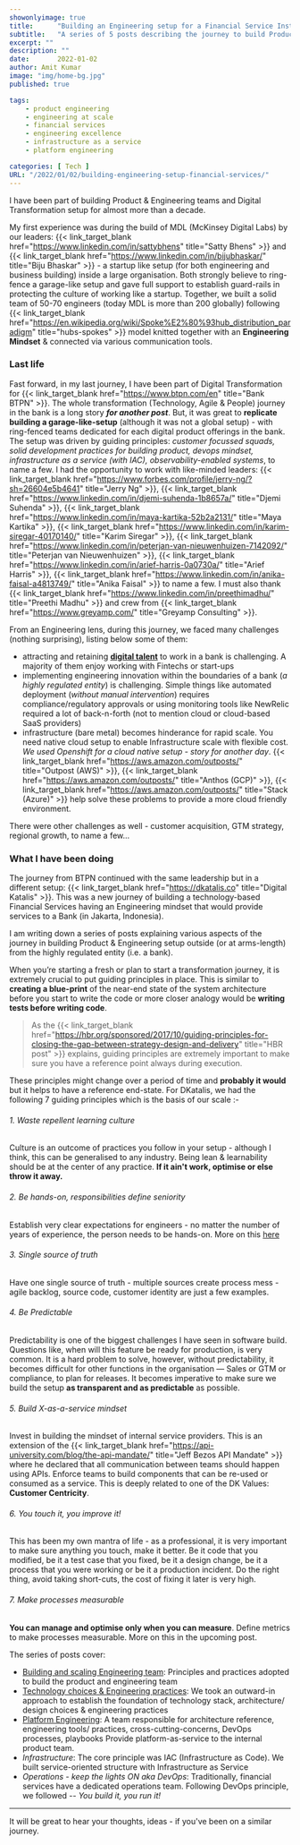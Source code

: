 ```yaml
---
showonlyimage: true
title:      "Building an Engineering setup for a Financial Service Institution"
subtitle:   "A series of 5 posts describing the journey to build Product & Engineering for Financial Services"
excerpt: ""
description: ""
date:       2022-01-02
author: Amit Kumar
image: "img/home-bg.jpg"
published: true

tags:
    - product engineering
    - engineering at scale
    - financial services
    - engineering excellence
    - infrastructure as a service
    - platform engineering

categories: [ Tech ]
URL: "/2022/01/02/building-engineering-setup-financial-services/"
---
```


I have been part of building Product & Engineering teams and Digital Transformation setup for almost more than a decade. 

My first experience was during the build of MDL (McKinsey Digital Labs) by our leaders: {{< link_target_blank  href="https://www.linkedin.com/in/sattybhens" title="Satty Bhens" >}} and {{< link_target_blank href="https://www.linkedin.com/in/bijubhaskar/" title="Biju Bhaskar" >}} - a startup like setup (for both engineering and business building) inside a large organisation.
Both strongly believe to ring-fence a garage-like setup and gave full support to establish guard-rails in protecting the culture of working like a startup.
Together, we built a solid team of 50-70 engineers (today MDL is more than 200 globally) following {{< link_target_blank  href="https://en.wikipedia.org/wiki/Spoke%E2%80%93hub_distribution_paradigm" title="hubs-spokes" >}} model knitted together with an **Engineering Mindset** & connected via various communication tools.

### Last life
Fast forward, in my last journey, I have been part of Digital Transformation for {{< link_target_blank  href="https://www.btpn.com/en" title="Bank BTPN" >}}. 
The whole transformation (Technology, Agile & People) journey in the bank is a long story **_for another post_**. But, it was great to **replicate building a garage-like-setup** (although it was not a global setup) - with ring-fenced teams dedicated for each digital product offerings in the bank. The setup was driven by guiding principles: _customer focussed squads, solid development practices for building product, devops mindset, infrastructure as a service (with IAC), observability-enabled systems_, to name a few. I had the opportunity to work with like-minded leaders: {{< link_target_blank href="https://www.forbes.com/profile/jerry-ng/?sh=26604e5b4641" title="Jerry Ng" >}}, {{< link_target_blank href="https://www.linkedin.com/in/djemi-suhenda-1b8657a/" title="Djemi Suhenda" >}}, {{< link_target_blank href="https://www.linkedin.com/in/maya-kartika-52b2a2131/" title="Maya Kartika" >}}, {{< link_target_blank href="https://www.linkedin.com/in/karim-siregar-40170140/" title="Karim Siregar" >}}, {{< link_target_blank href="https://www.linkedin.com/in/peterjan-van-nieuwenhuizen-7142092/" title="Peterjan van Nieuwenhuizen" >}}, {{< link_target_blank href="https://www.linkedin.com/in/arief-harris-0a0730a/" title="Arief Harris" >}}, {{< link_target_blank href="https://www.linkedin.com/in/anika-faisal-a4813749/" title="Anika Faisal" >}} to name a few. I must also thank {{< link_target_blank href="https://www.linkedin.com/in/preethimadhu/" title="Preethi Madhu" >}} and crew from {{< link_target_blank href="https://www.greyamp.com/" title="Greyamp Consulting" >}}.

From an Engineering lens, during this journey, we faced many challenges (nothing surprising), listing below some of them:

- attracting and retaining [**digital talent**](https://www.gartner.com/en/human-resources/insights/talent-in-digital) to work in a bank is challenging. A majority of them enjoy working with Fintechs or start-ups
- implementing engineering innovation within the boundaries of a bank (_a highly regulated entity_) is challenging. Simple things like automated deployment (_without manual intervention_) requires compliance/regulatory approvals or using monitoring tools like NewRelic required a lot of back-n-forth (not to mention cloud or cloud-based SaaS providers)
- infrastructure (bare metal) becomes hinderance for rapid scale. You need native cloud setup to enable Infrastructure scale with flexible cost. _We used Openshift for a cloud native setup - story for another day_. {{< link_target_blank href="https://aws.amazon.com/outposts/" title="Outpost (AWS)" >}}, {{< link_target_blank href="https://aws.amazon.com/outposts/" title="Anthos (GCP)" >}}, {{< link_target_blank href="https://aws.amazon.com/outposts/" title="Stack (Azure)" >}} help solve these problems to provide a more cloud friendly environment.

There were other challenges as well - customer acquisition, GTM strategy, regional growth, to name a few... 

### What I have been doing

The journey from BTPN continued with the same leadership but in a different setup: {{< link_target_blank href="https://dkatalis.co" title="Digital Katalis" >}}. This was a new journey of building a technology-based Financial Services having an Engineering mindset that would provide services to a Bank (in Jakarta, Indonesia). 

I am writing down a series of posts explaining various aspects of the journey in building Product & Engineering setup outside (or at arms-length) from the highly regulated entity (i.e. a bank).

When you’re starting a fresh or plan to start a transformation journey, it is extremely crucial to put guiding principles in place. This is similar to **creating a blue-print** of the near-end state of the system architecture before you start to write the code or more closer analogy would be **writing tests before writing code**. 

> As the {{< link_target_blank  href="https://hbr.org/sponsored/2017/10/guiding-principles-for-closing-the-gap-between-strategy-design-and-delivery" title="HBR post" >}} explains, guiding principles are extremely important to make sure you have a reference point always during execution.

These principles might change over a period of time and **probably it would** but it helps to have a reference end-state. For DKatalis, we had the following 7 guiding principles which is the basis of our scale :-

###### 1. Waste repellent learning culture
Culture is an outcome of practices you follow in your setup - although I think, this can be generalised to any industry. 
Being lean & learnability should be at the center of any practice. **If it ain't work, optimise or else throw it away.** 

###### 2. Be hands-on, responsibilities define seniority 
Establish very clear expectations for engineers - no matter the number of years of experience, the person needs to be hands-on. More on this [here](/2022/01/03/building-and-scaling-engineering-team/)

###### 3. Single source of truth 
Have one single source of truth - multiple sources create process mess - agile backlog, source code, customer identity are just a few examples.

###### 4. Be Predictable
Predictability is one of the biggest challenges I have seen in software build. Questions like, when will this feature be ready for production, is very common. It is a hard problem to solve, however, without predictability, it becomes difficult for other functions in the organisation — Sales or GTM or compliance, to plan for releases. It becomes imperative to make sure we build the setup **as transparent and as predictable** as possible. 

###### 5. Build X-as-a-service mindset
Invest in building the mindset of internal service providers. This is an extension of the {{< link_target_blank href="https://api-university.com/blog/the-api-mandate/" title="Jeff Bezos API Mandate" >}} where he declared that all communication between teams should happen using APIs. Enforce teams to build components that can be re-used or consumed as a service. This is deeply related to one of the DK Values: **Customer Centricity**.

###### 6. You touch it, you improve it!
This has been my own mantra of life - as a professional, it is very important to make sure anything you touch, make it better. Be it code that you modified, be it a test case that you fixed, be it a design change, be it a process that you were working or be it a production incident. Do the right thing, avoid taking short-cuts, the cost of fixing it later is very high.

###### 7. Make processes measurable
**You can manage and optimise only when you can measure**. Define metrics to make processes measurable. More on this in the upcoming post.

The series of posts cover:

- [Building and scaling Engineering team](/2022/01/03/building-and-scaling-engineering-team/): Principles and practices adopted to build the product and engineering team
- [Technology choices & Engineering practices](/2022/01/04/technology-choice-and-engineering-practices/): We took an outward-in approach to establish the foundation of technology stack, architecture/  design choices & engineering practices
- [Platform Engineering](/2022/01/05/platform-engineering/): A team responsible for architecture reference, engineering tools/ practices, cross-cutting-concerns, DevOps processes, playbooks Provide platform-as-service to the internal product team.
- _Infrastructure_: The core principle was IAC (Infrastructure as Code). We built service-oriented structure with Infrastructure as Service
- _Operations - keep the lights ON aka DevOps_: Traditionally, financial services have a dedicated operations team. Following DevOps principle, we followed -- _You build it, you run it!_
---

It will be great to hear your thoughts, ideas - if you've been on a similar journey.
